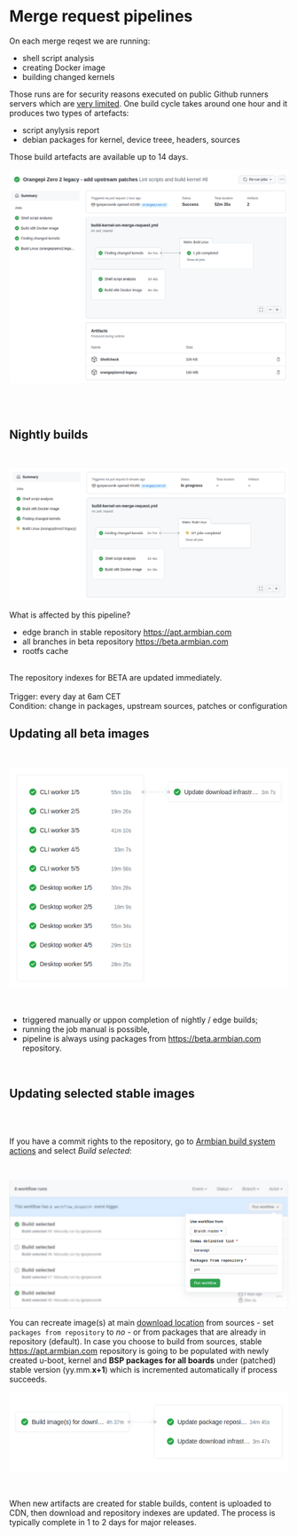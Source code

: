 # Merge request pipelines

On each merge reqest we are running:

- shell script analysis
- creating Docker image
- building changed kernels

Those runs are for security reasons executed on public Github runners servers which are [very limited](https://docs.github.com/en/actions/using-github-hosted-runners/about-github-hosted-runners#supported-runners-and-hardware-resources). One build cycle takes around one hour and it produces two types of artefacts:

- script anylysis report
- debian packages for kernel, device treee, headers, sources

Those build artefacts are available up to 14 days.

![Build](images/mr-pipeline.png)

<br>


<br>

## Nightly builds 

<br>

![Build](images/main-pipeline.png)

What is affected by this pipeline?

- edge branch in stable repository https://apt.armbian.com
- all branches in beta repository https://beta.armbian.com
- rootfs cache
<br>
 The repository indexes for BETA are updated immediately.

<br>
<br>
Trigger: every day at 6am CET
<br>
Condition: change in packages, upstream sources, patches or configuration

## Updating all beta images

<br>

![Updating all beta images](images/betaimages.png)

<br>

- triggered manually or uppon completion of nightly / edge builds;
- running the job manual is possible,
- pipeline is always using packages from https://beta.armbian.com repository.

<br>

## Updating selected stable images
<br>
<br>

If you have a commit rights to the repository, go to [Armbian build system actions](https://github.com/armbian/build/actions) and select *Build selected*:

<br>

![Updating selected stable images](images/build-selected-blured.png)

You can recreate image(s) at main [download location](https://www.armbian.com/download/) from sources - set `packages from repository` to *no* - or from packages that are already in repository (default). In case you choose to build from sources, stable https://apt.armbian.com repository is going to be populated with newly created u-boot, kernel and **BSP packages for all boards** under (patched) stable version (yy.mm.**x+1**) which is incremented automatically if process succeeds.

![kanban screenshot](images/stable-images.png)

<br>

When new artifacts are created for stable builds, content is uploaded to CDN, then download and repository indexes are updated.  The process is typically complete in 1 to 2 days for major releases.

